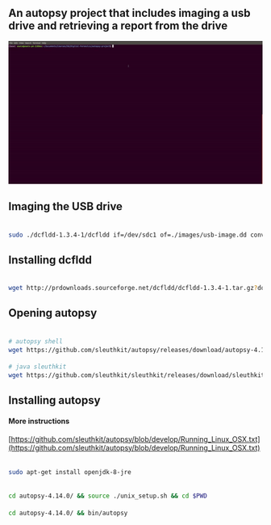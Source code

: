 ## An autopsy project that includes imaging a usb drive and retrieving a report from the drive

![Disk-Imaging.gif](./Disk-Imaging.gif)

## Imaging the USB drive

```bash

sudo ./dcfldd-1.3.4-1/dcfldd if=/dev/sdc1 of=./images/usb-image.dd conv=noerror,sync bs=4096

```

## Installing dcfldd

```bash

wget http://prdownloads.sourceforge.net/dcfldd/dcfldd-1.3.4-1.tar.gz?download

```

## Opening autopsy

```bash

# autopsy shell
wget https://github.com/sleuthkit/autopsy/releases/download/autopsy-4.14.0/autopsy-4.14.0.zip

# java sleuthkit 
wget https://github.com/sleuthkit/sleuthkit/releases/download/sleuthkit-4.8.0/sleuthkit-java_4.8.0-1_amd64.deb

```

## Installing autopsy

#### More instructions

[https://github.com/sleuthkit/autopsy/blob/develop/Running_Linux_OSX.txt](https://github.com/sleuthkit/autopsy/blob/develop/Running_Linux_OSX.txt)

```bash

sudo apt-get install openjdk-8-jre

```

```bash

cd autopsy-4.14.0/ && source ./unix_setup.sh && cd $PWD

cd autopsy-4.14.0/ && bin/autopsy

```